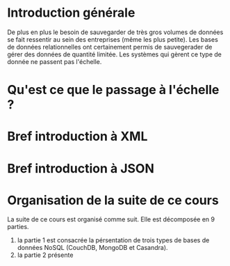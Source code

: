 # Introduction générale


De plus en plus le besoin de sauvegarder de très gros volumes de données se fait ressentir au sein des entreprises (même les plus petite). Les bases de données relationnelles ont certainement permis de sauvegerader de gérer des données de quantité limitée. Les systèmes qui gèrent ce type de donnée ne passent pas l'échelle. 

# Qu'est ce que le passage à l'échelle ? 

# Bref introduction à XML 


# Bref introduction à JSON



# Organisation de la suite de ce cours
La suite de ce cours est organisé comme suit.  Elle est décomposée en 9 parties. 

1. la partie 1 est consacrée la pérsentation de trois types de bases de données NoSQL (CouchDB, MongoDB et Casandra). 
2. la partie 2 présente  
